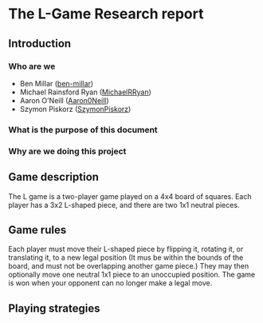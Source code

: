 # The L-Game Research report 
## Introduction

### Who are we
- Ben Millar ([ben-millar](https://github.com/ben-millar "Ben Millar"))
- Michael Rainsford Ryan ([MichaelRRyan](https://github.com/MichaelRRyan "Michael Rainsford Ryan"))
- Aaron O'Neill ([Aaron0Neill](https://github.com/Aaron0Neill "Aaron O'Neill"))
- Szymon Piskorz ([SzymonPiskorz](https://github.com/SzymonPiskorz "Szymon Piskorz"))

### What is the purpose of this document
### Why are we doing this project

## Game description
The L game is a two-player game played on a 4x4 board of squares. Each player has a 3x2 L-shaped piece, and there are two 1x1 neutral pieces.

## Game rules
Each player must move their L-shaped piece by flipping it, rotating it, or translating it, to a new legal position (It mus be within the bounds of the board, and must not be overlapping another game piece.)
They may then optionally move one neutral 1x1 piece to an unoccupied position. The game is won when your opponent can no longer make a legal move.

## Playing strategies
